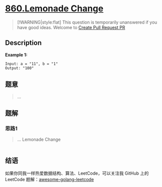 # [860.Lemonade Change][title]

> [!WARNING|style:flat]
> This question is temporarily unanswered if you have good ideas. Welcome to [Create Pull Request PR](https://github.com/kylesliu/awesome-golang-leetcode)

## Description

**Example 1:**

```
Input: a = "11", b = "1"
Output: "100"
```

## 题意
> ...

## 题解

### 思路1
> ...
Lemonade Change
```go
```


## 结语

如果你同我一样热爱数据结构、算法、LeetCode，可以关注我 GitHub 上的 LeetCode 题解：[awesome-golang-leetcode][me]

[title]: https://leetcode.com/problems/lemonade-change/
[me]: https://github.com/kylesliu/awesome-golang-leetcode
